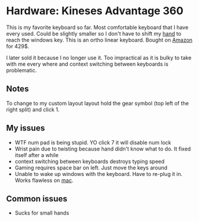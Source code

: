 # Hardware: Kineses Advantage 360

This is my favorite keyboard so far. Most comfortable keyboard that I have every used. Could be slightly smaller so I don't have to shift my [hand](../756) to reach the windows key. This is an ortho linear keyboard. Bought on [Amazon] for 429$.

I later sold it because I no longer use it. Too impractical as it is bulky to take with me every where and context switching between keyboards is problematic.

[Amazon]: https://www.amazon.com/gp/product/B0BCHFHX6V/ref=ppx_yo_dt_b_search_asin_title?ie=UTF8&th=1

## Notes

To change to my custom layout layout hold the gear symbol (top left of the right split) and click 1.

## My issues

- WTF num pad is being stupid. YO click 7 it will disable num lock
- Wrist pain due to twisting because hand didn't know what to do. It fixed itself after a while
- context switching between keyboards destroys typing speed
- Gaming requires space bar on left. Just move the keys around
- Unable to wake up windows with the keyboard. Have to re-plug it in. Works flawless on [mac](../583).

## Common issues

- Sucks for small hands
